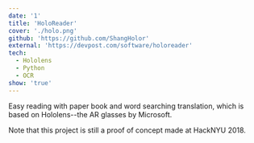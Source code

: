 ```yaml
---
date: '1'
title: 'HoloReader'
cover: './holo.png'
github: 'https://github.com/ShangHolor'
external: 'https://devpost.com/software/holoreader'
tech:
  - Hololens
  - Python
  - OCR
show: 'true'
---
```


Easy reading with paper book and word searching translation, which is based on Hololens--the AR glasses by Microsoft.

Note that this project is still a proof of concept made at HackNYU 2018.
